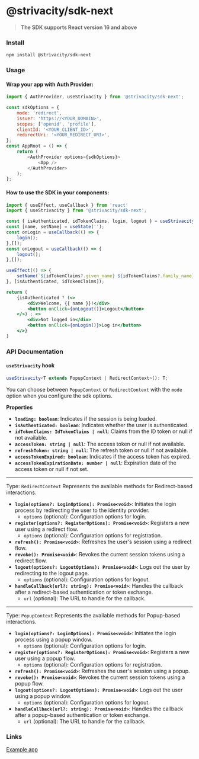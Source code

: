 # @strivacity/sdk-next

> **The SDK supports React version 16 and above**

### Install

```bash
npm install @strivacity/sdk-next
```

### Usage

#### Wrap your app with Auth Provider:

```js
import { AuthProvider, useStrivacity } from '@strivacity/sdk-next';

const sdkOptions = {
	mode: 'redirect',
	issuer: 'https://<YOUR_DOMAIN>',
	scopes: ['openid', 'profile'],
	clientId: '<YOUR_CLIENT_ID>',
	redirectUri: '<YOUR_REDIRECT_URI>',
};
const AppRoot = () => {
	return (
		<AuthProvider options={sdkOptions}>
			<App />
		</AuthProvider>
	);
};
```

#### How to use the SDK in your components:

```jsx
import { useEffect, useCallback } from 'react'
import { useStrivacity } from '@strivacity/sdk-next';

const { isAuthenticated, idTokenClaims, login, logout } = useStrivacity();
const [name, setName] = useState('');
const onLogin = useCallback(() => {
	login();
},[]);
const onLogout = useCallback(() => {
	logout();
},[]);

useEffect(() => {
	setName(`${idTokenClaims?.given_name} ${idTokenClaims?.family_name}`);
}, [isAuthenticated, idTokenClaims]);

return (
	{isAuthenticated ? (<>
		<div>Welcome, {{ name }}!</div>
		<button onClick={onLogout()}>Logout</button>
	</>) : <>
		<div>Not logged in</div>
		<button onClick={onLogin()}>Log in</button>
	</>}
)
```

### API Documentation

#### `useStrivacity` hook

```typescript
useStrivacity<T extends PopupContext | RedirectContext>(): T;
```

You can choose between `PopupContext` or `RedirectContext` with the `mode` option when you configure the sdk options.

**Properties**

- **`loading: boolean`**: Indicates if the session is being loaded.
- **`isAuthenticated: boolean`**: Indicates whether the user is authenticated.
- **`idTokenClaims: IdTokenClaims | null`**: Claims from the ID token or null if not available.
- **`accessToken: string | null`**: The access token or null if not available.
- **`refreshToken: string | null`**: The refresh token or null if not available.
- **`accessTokenExpired: boolean`**: Indicates if the access token has expired.
- **`accessTokenExpirationDate: number | null`**: Expiration date of the access token or null if not set.

---

Type: `RedirectContext`
Represents the available methods for Redirect-based interactions.

- **`login(options?: LoginOptions): Promise<void>`**: Initiates the login process by redirecting the user to the identity provider.
  - `options` (optional): Configuration options for login.
- **`register(options?: RegisterOptions): Promise<void>`**: Registers a new user using a redirect flow.
  - `options` (optional): Configuration options for registration.
- **`refresh(): Promise<void>`**: Refreshes the user's session using a redirect flow.
- **`revoke(): Promise<void>`**: Revokes the current session tokens using a redirect flow.
- **`logout(options?: LogoutOptions): Promise<void>`**: Logs out the user by redirecting to the logout page.
  - `options` (optional): Configuration options for logout.
- **`handleCallback(url?: string): Promise<void>`**: Handles the callback after a redirect-based authentication or token exchange.
  - `url` (optional): The URL to handle for the callback.

---

Type: `PopupContext`
Represents the available methods for Popup-based interactions.

- **`login(options?: LoginOptions): Promise<void>`**: Initiates the login process using a popup window.
  - `options` (optional): Configuration options for login.
- **`register(options?: RegisterOptions): Promise<void>`**: Registers a new user using a popup flow.
  - `options` (optional): Configuration options for registration.
- **`refresh(): Promise<void>`**: Refreshes the user's session using a popup.
- **`revoke(): Promise<void>`**: Revokes the current session tokens using a popup flow.
- **`logout(options?: LogoutOptions): Promise<void>`**: Logs out the user using a popup window.
  - `options` (optional): Configuration options for logout.
- **`handleCallback(url?: string): Promise<void>`**: Handles the callback after a popup-based authentication or token exchange.
  - `url` (optional): The URL to handle for the callback.

### Links

[Example app](https://github.com/Strivacity/sdk-js/tree/main/apps/next)
